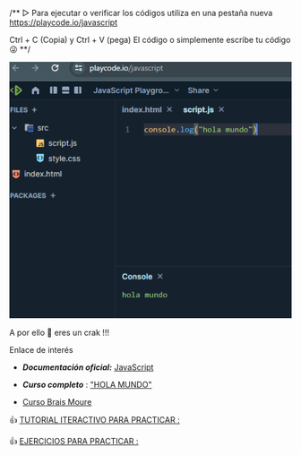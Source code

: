/** ▷ Para ejecutar o verificar los códigos utiliza en una pestaña nueva https://playcode.io/javascript  

Ctrl + C (Copia) y Ctrl + V (pega) El código  o simplemente escribe tu código 😜 **/

 ![PlayCode](PlayCode.PNG) 

A por ello 💪 eres un crak !!!

Enlace de interés

* ***Documentación oficial:***    [JavaScript](https://www.w3schools.com/js/)

* ***Curso completo*** : 
["HOLA MUNDO"](https://youtu.be/QoC4RxNIs5M?t=4) 

* [Curso Brais Moure](https://youtu.be/6cnFl9aHD5Y) 

👍 [TUTORIAL ITERACTIVO PARA PRACTICAR :](https://www.digitallearning.es/intro-programacion-js/que-es-programar.html)

👍 [EJERCICIOS PARA PRACTICAR :](https://www.w3schools.com/js/js_exercises.asp)

